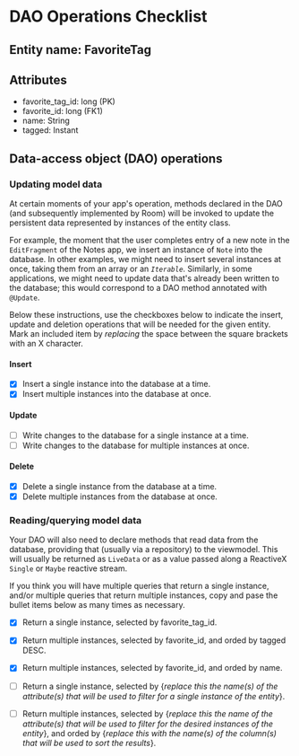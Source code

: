 ﻿# DAO Operations Checklist

<!-- Complete this checklist for each entity -->

## Entity name: FavoriteTag

## Attributes

- favorite_tag_id: long (PK)
- favorite_id: long (FK1)
- name: String
- tagged: Instant

## Data-access object (DAO) operations

### Updating model data

At certain moments of your app's operation, methods declared in the DAO (and subsequently implemented by Room) will be invoked to update the persistent data represented by instances of the entity class. 

For example, the moment that the user completes entry of a new note in the `EditFragment` of the Notes app, we insert an instance of `Note` into the database. In other examples, we might need to insert several instances at once, taking them from an array or an *`Iterable`*. Similarly, in some applications, we might need to update data that's already been written to the database; this would correspond to a DAO method annotated with `@Update`.

Below these instructions, use the checkboxes below to indicate the insert, update and deletion operations that will be needed for the given entity. Mark an included item by _replacing_ the space between the square brackets with an X character.

#### Insert

* [X] Insert a single instance into the database at a time.
* [X] Insert multiple instances into the database at once.

#### Update

* [ ] Write changes to the database for a single instance at a time.
* [ ] Write changes to the database for multiple instances at once.
    
#### Delete 

* [X] Delete a single instance from the database at a time.
* [X] Delete multiple instances from the database at once.
    
### Reading/querying model data

Your DAO will also need to declare methods that read data from the database, providing that (usually via a repository) to the viewmodel. This will usually be returned as `LiveData` or as a value passed along a ReactiveX `Single` or `Maybe` reactive stream.

If you think you will have multiple queries that return a single instance, and/or multiple queries that return multiple instances, copy and pase the bullet items below as many times as necessary.

* [X] Return a single instance, selected by favorite_tag_id.

* [X] Return multiple instances, selected by favorite_id, and orded by tagged DESC.

* [X] Return multiple instances, selected by favorite_id, and orded by name.


* [ ] Return a single instance, selected by {_replace this the name(s) of the attribute(s) that will be used to filter for a single instance of the entity_}.

* [ ] Return multiple instances, selected by {_replace this the name of the attribute(s) that will be used to filter for the desired instances of the entity_}, and orded by {_replace this with the name(s) of the column(s) that will be used to sort the results_}.
